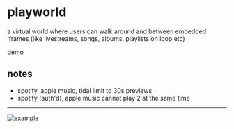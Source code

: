 # playworld
a virtual world where users can walk around and between embedded iframes (like livestreams, songs, albums, playlists on loop etc)

[demo](https://spencercap.github.io/playworld/
)

## notes

- spotify, apple music, tidal limit to 30s previews
- spotify (auth'd), apple music cannot play 2 at the same time

---

![example](https://spencercap.github.io/playworld/example.png "example")
